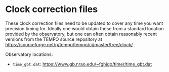 Clock correction files
======================

These clock correction files need to be updated to cover any time you want precision timing for. Ideally one would obtain these from a standard location provided by the observatory, but one can often obtain reasonably recent versions from the TEMPO source repository at https://sourceforge.net/p/tempo/tempo/ci/master/tree/clock/ .

Observatory locations:

- ``time_gbt.dat``: https://www.gb.nrao.edu/~fghigo/timer/time_gbt.dat
